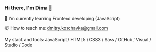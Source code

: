 <!--
**Scumsy/Scumsy** is a ✨ _special_ ✨ repository because its `README.md` (this file) appears on your GitHub profile.

Here are some ideas to get you started:

- 🔭 I’m currently working on ...
- 🌱 I’m currently learning frontend developing (JavaScript)
- 👯 I’m looking to collaborate on ...
- 🤔 I’m looking for help with ...
- 💬 Ask me about ...
- 📫 How to reach me: ...
- 😄 Pronouns: ...
- ⚡ Fun fact: ...
-->
###  Hi there, I'm Dima 👋

🌱  I’m currently learning Frontend developing (JavaScript)

📫 How to reach me: dmitry.koschavka@gmail.com




My stack and tools: 
JavaScript / HTML5 / CSS3 / Sass / GitHub / Visual / Studio / Code
